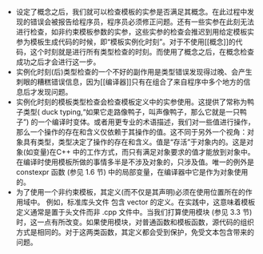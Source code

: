 - 设定了概念之后，我们就可以检查模板的实参是否满足其概念。在此过程中发现的错误会被报告给程序员，程序员必须修正问题。还有一些实参在此刻无法进行检查，如非约束模板参数的实参，这些实参的检查会推迟到用给定模板实参为模板生成代码的时候，即“模板实例化时刻”。对于不使用[[概念]]的代码，这个时刻就是进行所有类型检查的时刻。而使用了概念之后，在概念检查成功之后才会进行这一步。
- 实例化时刻(后)类型检查的一个不好的副作用是类型错误发现得过晚、会产生刺眼的糟糕错误信息，因为[[编译器]]只有在组合了来自程序中多个地方的信息后才发现问题。
- 实例化时刻的模板类型检查会检查模板定义中的实参使用。这提供了常称为鸭子类型( duck typing,“如果它走路像鸭子，叫声像鸭子，那么它就是一只鸭子”) 的一个编译时变体。或者用更专业的术语描述，我们对一些值进行操作，那么一个操作的存在和含义仅依赖于其操作的值。这不同于另外一个视角：对象具有类型，类型决定了操作的存在和含义。值是“存活”于对象内的。这是对象(如变量)在C++ 中的工作方式，而只有满足对象要求的值才能放到对象中。在编译时使用模板所做的事情多半是不涉及对象的，只涉及值。唯一的例外是 constexpr 函数 (参见 1.6 节) 中的局部变量，在编译器中它是作为对象使用的。
- 为了使用一个非约束模板，其定义(而不仅是其声明)必须在使用位置所在的作用域中。
  例如，标准库头文件 <vector> 包含 vector 的定义。在实践中，这意味着模板定义通常是置于头文件而非 .cpp 文件中。当我们打算使用模块 (参见 3.3 节) 时，这一点有所改变。如果使用模块，对普通函数和模板函数，源代码的组织方式是相同的。对于这两类函数，其定义都会受到保护，免受文本包含带来的问题。